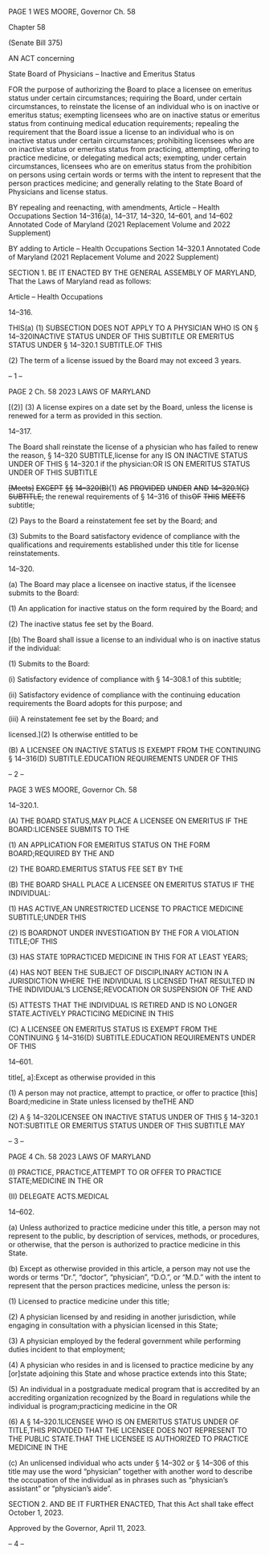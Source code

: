 PAGE 1
WES MOORE, Governor Ch. 58

Chapter 58

(Senate Bill 375)

AN ACT concerning

State Board of Physicians – Inactive and Emeritus Status

FOR the purpose of authorizing the Board to place a licensee on emeritus status under
certain circumstances; requiring the Board, under certain circumstances, to
reinstate the license of an individual who is on inactive or emeritus status;
exempting licensees who are on inactive status or emeritus status from continuing
medical education requirements; repealing the requirement that the Board issue a
license to an individual who is on inactive status under certain circumstances;
prohibiting licensees who are on inactive status or emeritus status from practicing,
attempting, offering to practice medicine, or delegating medical acts; exempting,
under certain circumstances, licensees who are on emeritus status from the
prohibition on persons using certain words or terms with the intent to represent that
the person practices medicine; and generally relating to the State Board of
Physicians and license status.

BY repealing and reenacting, with amendments,
Article – Health Occupations
Section 14–316(a), 14–317, 14–320, 14–601, and 14–602
Annotated Code of Maryland
(2021 Replacement Volume and 2022 Supplement)

BY adding to
Article – Health Occupations
Section 14–320.1
Annotated Code of Maryland
(2021 Replacement Volume and 2022 Supplement)

SECTION 1. BE IT ENACTED BY THE GENERAL ASSEMBLY OF MARYLAND,
That the Laws of Maryland read as follows:

Article – Health Occupations

14–316.

THIS(a) (1) SUBSECTION DOES NOT APPLY TO A PHYSICIAN WHO IS ON
§ 14–320INACTIVE STATUS UNDER OF THIS SUBTITLE OR EMERITUS STATUS UNDER
§ 14–320.1 SUBTITLE.OF THIS

(2) The term of a license issued by the Board may not exceed 3 years.

– 1 –

PAGE 2
Ch. 58 2023 LAWS OF MARYLAND

[(2)] (3) A license expires on a date set by the Board, unless the license is
renewed for a term as provided in this section.

14–317.

The Board shall reinstate the license of a physician who has failed to renew the
reason, § 14–320 SUBTITLE,license for any IS ON INACTIVE STATUS UNDER OF THIS
§ 14–320.1 if the physician:OR IS ON EMERITUS STATUS UNDER OF THIS SUBTITLE

~~[Meets]~~ ~~EXCEPT~~ ~~§§~~ ~~14–320(B)~~(1) ~~AS~~ ~~PROVIDED~~ ~~UNDER~~ ~~AND~~
~~14–320.1(C)~~ ~~SUBTITLE,~~ the renewal requirements of § 14–316 of this~~OF~~ ~~THIS~~ ~~MEETS~~
subtitle;

(2) Pays to the Board a reinstatement fee set by the Board; and

(3) Submits to the Board satisfactory evidence of compliance with the
qualifications and requirements established under this title for license reinstatements.

14–320.

(a) The Board may place a licensee on inactive status, if the licensee submits to
the Board:

(1) An application for inactive status on the form required by the Board;
and

(2) The inactive status fee set by the Board.

[(b) The Board shall issue a license to an individual who is on inactive status if the
individual:

(1) Submits to the Board:

(i) Satisfactory evidence of compliance with § 14–308.1 of this
subtitle;

(ii) Satisfactory evidence of compliance with the continuing
education requirements the Board adopts for this purpose; and

(iii) A reinstatement fee set by the Board; and

licensed.](2) Is otherwise entitled to be

(B) A LICENSEE ON INACTIVE STATUS IS EXEMPT FROM THE CONTINUING
§ 14–316(D) SUBTITLE.EDUCATION REQUIREMENTS UNDER OF THIS

– 2 –

PAGE 3
WES MOORE, Governor Ch. 58

14–320.1.

(A) THE BOARD STATUS,MAY PLACE A LICENSEE ON EMERITUS IF THE
BOARD:LICENSEE SUBMITS TO THE

(1) AN APPLICATION FOR EMERITUS STATUS ON THE FORM
BOARD;REQUIRED BY THE AND

(2) THE BOARD.EMERITUS STATUS FEE SET BY THE

(B) THE BOARD SHALL PLACE A LICENSEE ON EMERITUS STATUS IF THE
INDIVIDUAL:

(1) HAS ACTIVE,AN UNRESTRICTED LICENSE TO PRACTICE MEDICINE
SUBTITLE;UNDER THIS

(2) IS BOARDNOT UNDER INVESTIGATION BY THE FOR A VIOLATION
TITLE;OF THIS

(3) HAS STATE 10PRACTICED MEDICINE IN THIS FOR AT LEAST
YEARS;

(4) HAS NOT BEEN THE SUBJECT OF DISCIPLINARY ACTION IN A
JURISDICTION WHERE THE INDIVIDUAL IS LICENSED THAT RESULTED IN THE
INDIVIDUAL’S LICENSE;REVOCATION OR SUSPENSION OF THE AND

(5) ATTESTS THAT THE INDIVIDUAL IS RETIRED AND IS NO LONGER
STATE.ACTIVELY PRACTICING MEDICINE IN THIS

(C) A LICENSEE ON EMERITUS STATUS IS EXEMPT FROM THE CONTINUING
§ 14–316(D) SUBTITLE.EDUCATION REQUIREMENTS UNDER OF THIS

14–601.

title[, a]:Except as otherwise provided in this

(1) A person may not practice, attempt to practice, or offer to practice
[this] Board;medicine in State unless licensed by theTHE AND

(2) A § 14–320LICENSEE ON INACTIVE STATUS UNDER OF THIS
§ 14–320.1 NOT:SUBTITLE OR EMERITUS STATUS UNDER OF THIS SUBTITLE MAY

– 3 –

PAGE 4
Ch. 58 2023 LAWS OF MARYLAND

(I) PRACTICE, PRACTICE,ATTEMPT TO OR OFFER TO PRACTICE
STATE;MEDICINE IN THE OR

(II) DELEGATE ACTS.MEDICAL

14–602.

(a) Unless authorized to practice medicine under this title, a person may not
represent to the public, by description of services, methods, or procedures, or otherwise,
that the person is authorized to practice medicine in this State.

(b) Except as otherwise provided in this article, a person may not use the words
or terms “Dr.”, “doctor”, “physician”, “D.O.”, or “M.D.” with the intent to represent that the
person practices medicine, unless the person is:

(1) Licensed to practice medicine under this title;

(2) A physician licensed by and residing in another jurisdiction, while
engaging in consultation with a physician licensed in this State;

(3) A physician employed by the federal government while performing
duties incident to that employment;

(4) A physician who resides in and is licensed to practice medicine by any
[or]state adjoining this State and whose practice extends into this State;

(5) An individual in a postgraduate medical program that is accredited by
an accrediting organization recognized by the Board in regulations while the individual is
program;practicing medicine in the OR

(6) A § 14–320.1LICENSEE WHO IS ON EMERITUS STATUS UNDER OF
TITLE,THIS PROVIDED THAT THE LICENSEE DOES NOT REPRESENT TO THE PUBLIC
STATE.THAT THE LICENSEE IS AUTHORIZED TO PRACTICE MEDICINE IN THE

(c) An unlicensed individual who acts under § 14–302 or § 14–306 of this title may
use the word “physician” together with another word to describe the occupation of the
individual as in phrases such as “physician’s assistant” or “physician’s aide”.

SECTION 2. AND BE IT FURTHER ENACTED, That this Act shall take effect
October 1, 2023.

Approved by the Governor, April 11, 2023.

– 4 –